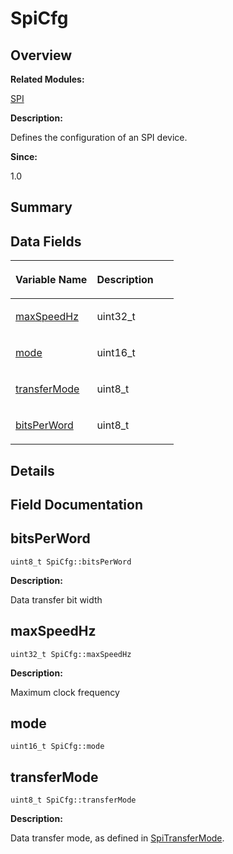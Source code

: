 # SpiCfg<a name="EN-US_TOPIC_0000001054879570"></a>

## **Overview**<a name="section1832731980093536"></a>

**Related Modules:**

[SPI](spi.md)

**Description:**

Defines the configuration of an SPI device. 

**Since:**

1.0

## **Summary**<a name="section1045912211093536"></a>

## Data Fields<a name="pub-attribs"></a>

<a name="table1524085202093536"></a>
<table><thead align="left"><tr id="row1591948315093536"><th class="cellrowborder" valign="top" width="50%" id="mcps1.1.3.1.1"><p id="p1900822034093536"><a name="p1900822034093536"></a><a name="p1900822034093536"></a>Variable Name</p>
</th>
<th class="cellrowborder" valign="top" width="50%" id="mcps1.1.3.1.2"><p id="p1452336588093536"><a name="p1452336588093536"></a><a name="p1452336588093536"></a>Description</p>
</th>
</tr>
</thead>
<tbody><tr id="row605127639093536"><td class="cellrowborder" valign="top" width="50%" headers="mcps1.1.3.1.1 "><p id="p1410244348093536"><a name="p1410244348093536"></a><a name="p1410244348093536"></a><a href="spicfg.md#a81369e5879c93f2747375dffbd5f975d">maxSpeedHz</a></p>
</td>
<td class="cellrowborder" valign="top" width="50%" headers="mcps1.1.3.1.2 "><p id="p287571163093536"><a name="p287571163093536"></a><a name="p287571163093536"></a>uint32_t </p>
</td>
</tr>
<tr id="row11235886093536"><td class="cellrowborder" valign="top" width="50%" headers="mcps1.1.3.1.1 "><p id="p1813205940093536"><a name="p1813205940093536"></a><a name="p1813205940093536"></a><a href="spicfg.md#a48b7732e7d6e53d5af6ad5ce36cb96d3">mode</a></p>
</td>
<td class="cellrowborder" valign="top" width="50%" headers="mcps1.1.3.1.2 "><p id="p1798402484093536"><a name="p1798402484093536"></a><a name="p1798402484093536"></a>uint16_t </p>
</td>
</tr>
<tr id="row958582605093536"><td class="cellrowborder" valign="top" width="50%" headers="mcps1.1.3.1.1 "><p id="p211305601093536"><a name="p211305601093536"></a><a name="p211305601093536"></a><a href="spicfg.md#a4193f45f83d1501f5e0ead393e1e55a1">transferMode</a></p>
</td>
<td class="cellrowborder" valign="top" width="50%" headers="mcps1.1.3.1.2 "><p id="p1272984649093536"><a name="p1272984649093536"></a><a name="p1272984649093536"></a>uint8_t </p>
</td>
</tr>
<tr id="row1528771526093536"><td class="cellrowborder" valign="top" width="50%" headers="mcps1.1.3.1.1 "><p id="p37181509093536"><a name="p37181509093536"></a><a name="p37181509093536"></a><a href="spicfg.md#ac671a8fc23e2998243695c7bd27232f3">bitsPerWord</a></p>
</td>
<td class="cellrowborder" valign="top" width="50%" headers="mcps1.1.3.1.2 "><p id="p492783748093536"><a name="p492783748093536"></a><a name="p492783748093536"></a>uint8_t </p>
</td>
</tr>
</tbody>
</table>

## **Details**<a name="section601892321093536"></a>

## **Field Documentation**<a name="section1068126293093536"></a>

## bitsPerWord<a name="ac671a8fc23e2998243695c7bd27232f3"></a>

```
uint8_t SpiCfg::bitsPerWord
```

 **Description:**

Data transfer bit width 

## maxSpeedHz<a name="a81369e5879c93f2747375dffbd5f975d"></a>

```
uint32_t SpiCfg::maxSpeedHz
```

 **Description:**

Maximum clock frequency 

## mode<a name="a48b7732e7d6e53d5af6ad5ce36cb96d3"></a>

```
uint16_t SpiCfg::mode
```

## transferMode<a name="a4193f45f83d1501f5e0ead393e1e55a1"></a>

```
uint8_t SpiCfg::transferMode
```

 **Description:**

Data transfer mode, as defined in  [SpiTransferMode](spi.md#ga55946d1d895fc2b7b33007019de1668f). 

